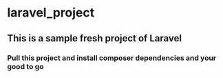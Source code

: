 # laravel_project

## This is a sample fresh project of Laravel

### Pull this project and install composer dependencies and your good to go
